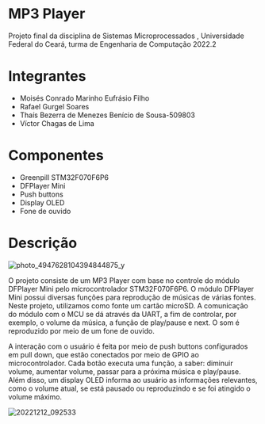 # MP3 Player
Projeto final da disciplina de Sistemas Microprocessados , Universidade Federal do Ceará, turma de Engenharia de Computação 2022.2

# Integrantes
* Moisés Conrado Marinho Eufrásio Filho
* Rafael Gurgel Soares
* Thaís Bezerra de Menezes Benício de Sousa-509803
* Víctor Chagas de Lima

# Componentes
* Greenpill STM32F070F6P6
* DFPlayer Mini
* Push buttons
* Display OLED
* Fone de ouvido

# Descrição
![photo_4947628104394844875_y](https://user-images.githubusercontent.com/110418856/207138031-0827b27d-19b4-482d-9ff1-0d850947c7c6.jpg)

O projeto consiste de um MP3 Player com base no controle do módulo DFPlayer Mini pelo microcontrolador STM32F070F6P6.
O módulo DFPlayer Mini possui diversas funções para reprodução de músicas de várias fontes. Neste projeto, utilizamos como fonte um cartão microSD. A comunicação do módulo com o MCU se dá através da UART, a fim de controlar, por exemplo, o volume da música, a função de play/pause e next. O som é reproduzido por meio de um fone de ouvido.

A interação com o usuário é feita por meio de push buttons configurados em pull down, que estão conectados por meio de GPIO ao microcontrolador. Cada botão executa uma função, a saber: diminuir volume, aumentar volume, passar para a próxima música e play/pause. Além disso, um display OLED informa ao usuário as informações relevantes, como o volume atual, se está pausado ou reproduzindo e se foi atingido o volume máximo.




![20221212_092533](https://user-images.githubusercontent.com/110418856/207137539-2133a9a0-acf7-4960-9fe5-9655ff0a31e9.jpg)
